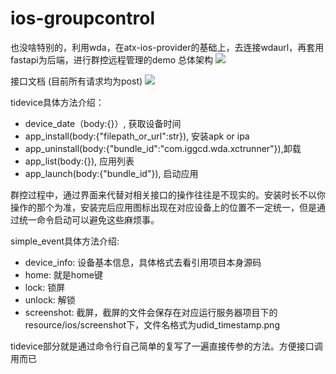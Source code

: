 # ios-groupcontrol

也没啥特别的，利用wda，在atx-ios-provider的基础上，去连接wdaurl，再套用fastapi为后端，进行群控远程管理的demo
总体架构
![](https://s3.bmp.ovh/imgs/2022/02/5a98049be291c4b6.png)

接口文档 (目前所有请求均为post)
![](https://s3.bmp.ovh/imgs/2022/02/56ec6c216bf82c7b.png)

tidevice具体方法介绍：

- device_date（body:{}）, 获取设备时间
- app_install(body:{"filepath_or_url":str}),  安装apk or ipa
- app_uninstall(body:{"bundle_id":"com.iggcd.wda.xctrunner"}),卸载
- app_list(body:{}), 应用列表
- app_launch(body:{"bundle_id"}), 启动应用

群控过程中，通过界面来代替对相关接口的操作往往是不现实的。安装时长不以你操作的那个为准，安装完后应用图标出现在对应设备上的位置不一定统一，但是通过统一命令启动可以避免这些麻烦事。



simple_event具体方法介绍:

- device_info: 设备基本信息，具体格式去看引用项目本身源码
- home:  就是home键
- lock: 锁屏
- unlock: 解锁
- screenshot: 截屏，截屏的文件会保存在对应运行服务器项目下的resource/ios/screenshot下，文件名格式为udid_timestamp.png


tidevice部分就是通过命令行自己简单的复写了一遍直接传参的方法。方便接口调用而已
